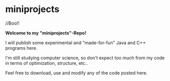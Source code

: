 # miniprojects

//Boo!!

**Welcome to my "miniprojects"-Repo!** 

I will publish some experimental and "made-for-fun" Java and C++ programs here. 

I'm still studying computer science, so don't expect too much from my code in terms of optimization, structure, etc..

Feel free to download, use and modify any of the code posted here.